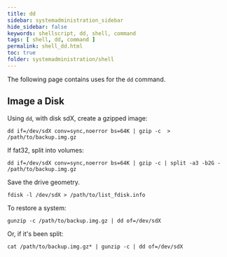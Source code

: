```yaml
---
title: dd
sidebar: systemadministration_sidebar
hide_sidebar: false
keywords: shellscript, dd, shell, command
tags: [ shell, dd, command ]
permalink: shell_dd.html
toc: true
folder: systemadministration/shell
---
```


The following page contains uses for the ```dd``` command.

## Image a Disk

Using ```dd```, with disk sdX, create a gzipped image:

```
dd if=/dev/sdX conv=sync,noerror bs=64K | gzip -c  > /path/to/backup.img.gz
```

If fat32, split into volumes:

```
dd if=/dev/sdX conv=sync,noerror bs=64K | gzip -c | split -a3 -b2G - /path/to/backup.img.gz
```

Save the drive geometry.

```
fdisk -l /dev/sdX > /path/to/list_fdisk.info
```

To restore a system:

```
gunzip -c /path/to/backup.img.gz | dd of=/dev/sdX
```

Or, if it's been split:

```
cat /path/to/backup.img.gz* | gunzip -c | dd of=/dev/sdX
```
